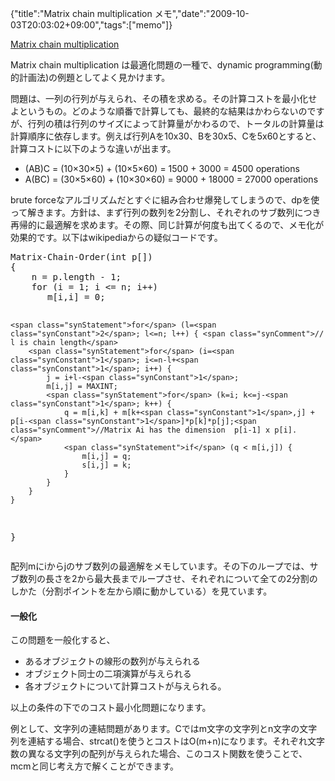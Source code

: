 {"title":"Matrix chain multiplication メモ","date":"2009-10-03T20:03:02+09:00","tags":["memo"]}

<!-- DATE: 2009-10-03T11:03:02+00:00 -->
<!-- OLDURL: http://d.hatena.ne.jp/cou929_la/20091003/ -->


<div class="section">
<p><a href="http://en.wikipedia.org/wiki/Matrix_chain_multiplication" target="_blank">Matrix chain multiplication</a></p>
<p>Matrix chain multiplication は最適化問題の一種で、dynamic programming(動的計画法)の例題としてよく見かけます。</p>
<p>問題は、一列の行列が与えられ、その積を求める。その計算コストを最小化せよというもの。どのような順番で計算しても、最終的な結果はかわらないのですが、行列の積は行列のサイズによって計算量がかわるので、トータルの計算量は計算順序に依存します。例えば行列Aを10x30、Bを30x5、Cを5x60とすると、計算コストに以下のような違いが出ます。</p>

<ul>
<li>(AB)C = (10×30×5) + (10×5×60) = 1500 + 3000 = 4500 operations</li>
<li>A(BC) = (30×5×60) + (10×30×60) = 9000 + 18000 = 27000 operations</li>
</ul>
<p>brute forceなアルゴリズムだとすぐに組み合わせ爆発してしまうので、dpを使って解きます。方針は、まず行列の数列を2分割し、それぞれのサブ数列につき再帰的に最適解を求めます。その際、同じ計算が何度も出てくるので、メモ化が効果的です。以下はwikipediaからの疑似コードです。</p>
<pre class="syntax-highlight">
Matrix-Chain-Order(<span class="synType">int</span> p[])
{
    n = p.length - <span class="synConstant">1</span>;
    <span class="synStatement">for</span> (i = <span class="synConstant">1</span>; i <= n; i++) 
       m[i,i] = <span class="synConstant">0</span>;

    <span class="synStatement">for</span> (l=<span class="synConstant">2</span>; l<=n; l++) { <span class="synComment">// l is chain length</span>
        <span class="synStatement">for</span> (i=<span class="synConstant">1</span>; i<=n-l+<span class="synConstant">1</span>; i++) {
            j = i+l-<span class="synConstant">1</span>;
            m[i,j] = MAXINT;
            <span class="synStatement">for</span> (k=i; k<=j-<span class="synConstant">1</span>; k++) {
                q = m[i,k] + m[k+<span class="synConstant">1</span>,j] + p[i-<span class="synConstant">1</span>]*p[k]*p[j];<span class="synComment">//Matrix Ai has the dimension  p[i-1] x p[i].</span>
                <span class="synStatement">if</span> (q < m[i,j]) {
                    m[i,j] = q;
                    s[i,j] = k;
                }
            }
        }
    }
}
</pre>

<p>配列mにiからjのサブ数列の最適解をメモしています。その下のループでは、サブ数列の長さを2から最大長までループさせ、それぞれについて全ての2分割のしかた（分割ポイントを左から順に動かしている）を見ています。</p>
<h4>一般化</h4>
<p>この問題を一般化すると、</p>

<ul>
<li>あるオブジェクトの線形の数列が与えられる</li>
<li>オブジェクト同士の二項演算が与えられる</li>
<li>各オブジェクトについて計算コストが与えられる。</li>
</ul>
<p>以上の条件の下でのコスト最小化問題になります。</p>
<p>例として、文字列の連結問題があります。Cではm文字の文字列とn文字の文字列を連結する場合、strcat()を使うとコストはO(m+n)になります。それぞれ文字数の異なる文字列の配列が与えられた場合、このコスト関数を使うことで、mcmと同じ考え方で解くことができます。</p>
</div>






